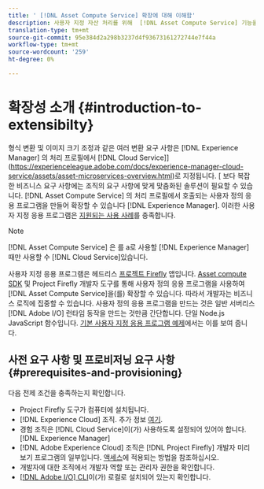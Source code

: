 ```yaml
---
title: ' [!DNL Asset Compute Service] 확장에 대해 이해함'
description: 사용자 지정 자산 처리를 위해  [!DNL Asset Compute Service] 기능을 확장하는 시기와 방법.
translation-type: tm+mt
source-git-commit: 95e384d2a298b3237d4f93673161272744e7f44a
workflow-type: tm+mt
source-wordcount: '259'
ht-degree: 0%

---
```



# 확장성 소개 {#introduction-to-extensibilty}

형식 변환 및 이미지 크기 조정과 같은 여러 변환 요구 사항은  [!DNL Experience Manager] 의 처리 프로필에서 [!DNL Cloud Service]](https://experienceleague.adobe.com/docs/experience-manager-cloud-service/assets/asset-microservices-overview.html)로 지정됩니다. [ 보다 복잡한 비즈니스 요구 사항에는 조직의 요구 사항에 맞게 맞춤화된 솔루션이 필요할 수 있습니다. [!DNL Asset Compute Service] 의 처리 프로필에서 호출되는 사용자 정의 응용 프로그램을 만들어 확장할 수 있습니다 [!DNL Experience Manager]. 이러한 사용자 지정 응용 프로그램은 [지원되는 사용 사례](https://experienceleague.adobe.com/docs/experience-manager-cloud-service/assets/manage/asset-microservices-configure-and-use.html)를 충족합니다.

>[!NOTE]
>
>[!DNL Asset Compute Service] 은 를 a로 사용할  [!DNL Experience Manager] 때만 사용할 수  [!DNL Cloud Service]있습니다.

사용자 지정 응용 프로그램은 헤드리스 [프로젝트 Firefly](https://github.com/AdobeDocs/project-firefly) 앱입니다. [Asset compute SDK](https://github.com/adobe/asset-compute-sdk) 및 Project Firefly 개발자 도구를 통해 사용자 정의 응용 프로그램을 사용하여 [!DNL Asset Compute Service]을(를) 확장할 수 있습니다. 따라서 개발자는 비즈니스 로직에 집중할 수 있습니다. 사용자 정의 응용 프로그램을 만드는 것은 일반 서버리스 [!DNL Adobe I/O] 런타임 동작을 만드는 것만큼 간단합니다. 단일 Node.js JavaScript 함수입니다. [기본 사용자 지정 응용 프로그램 예제](https://github.com/adobe/asset-compute-example-workers/blob/master/projects/worker-basic/worker-basic.js)에서는 이를 보여 줍니다.

## 사전 요구 사항 및 프로비저닝 요구 사항 {#prerequisites-and-provisioning}

다음 전제 조건을 충족하는지 확인합니다.

* Project Firefly 도구가 컴퓨터에 설치됩니다.
* [!DNL Experience Cloud] 조직. 추가 정보 [여기](https://github.com/AdobeDocs/project-firefly/blob/master/getting_started/setup.md#acquire-access-and-credentials).
* 경험 조직은 [!DNL Cloud Service]이(가) 사용하도록 설정되어 있어야 합니다.[!DNL Experience Manager]
* [!DNL Adobe Experience Cloud] 조직은  [!DNL Project Firefly] 개발자 미리 보기 프로그램의 일부입니다. [액세스](https://github.com/AdobeDocs/project-firefly/blob/master/overview/getting_access.md)에 적용되는 방법을 참조하십시오.
* 개발자에 대한 조직에서 개발자 역할 또는 관리자 권한을 확인합니다.
* [[!DNL Adobe I/O] CLI](https://github.com/adobe/aio-cli)이(가) 로컬로 설치되어 있는지 확인합니다.

<!-- TBD for later:

* What all accesses and licenses are required?
* What all permissions are required to create, debug, and deploy custom applications?
* How do developers get access and provision the required apps?
* What is repository management?
* Anything on security and data transfer?
* What about handling personal or sensitive information?
* Custom application SLA is dependent on SLAs of various services it depends on.
* Document how the devs can get to know the KPIs of their custom applications. The KPIs are dependent on the performance at Adobe's side, amongst other things.
-->
